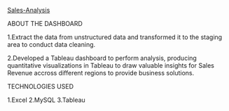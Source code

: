 [Sales-Analysis](https://prod-uk-a.online.tableau.com/t/hft/views/SalesInsights-DataAnalysis/Dashboard-RevenueAnalysis)

ABOUT THE DASHBOARD

1.Extract the data from unstructured data and transformed it to the staging area to conduct data cleaning.

2.Developed a Tableau dashboard to perform analysis, producing quantitative visualizations in Tableau to draw valuable insights for Sales Revenue accross different regions to provide business solutions.


TECHNOLOGIES USED

1.Excel
2.MySQL
3.Tableau
